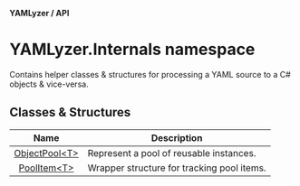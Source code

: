 __YAMLyzer / API__

# YAMLyzer.Internals namespace

Contains helper classes & structures for processing a YAML source to a C# objects & vice-versa.

## Classes & Structures

|         Name        | Description                                |
|:-------------------:|--------------------------------------------|
| [ObjectPool&lt;T&gt;](https://github.com/DavidKeszei/YAMLyzer/tree/nightly/YAMLyzer/Docs/Internals/Bufffers/ObjectPool) | Represent a pool of reusable instances.    |
| [PoolItem&lt;T&gt;](https://github.com/DavidKeszei/YAMLyzer/tree/nightly/YAMLyzer/Docs/Internals/Bufffers/PoolItem)     | Wrapper structure for tracking pool items. |